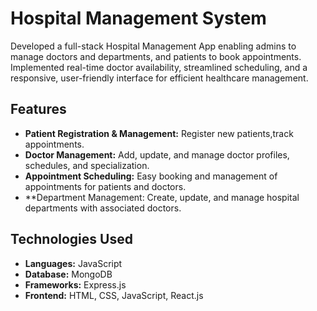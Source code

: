 # Hospital Management System

Developed a full-stack Hospital Management App enabling admins to manage doctors and departments, and patients to book appointments. Implemented real-time doctor availability, streamlined scheduling, and a responsive, user-friendly interface for efficient healthcare management.

## Features

- **Patient Registration & Management:** Register new patients,track appointments.
- **Doctor Management:** Add, update, and manage doctor profiles, schedules, and specialization.
- **Appointment Scheduling:** Easy booking and management of appointments for patients and doctors.
- **Department Management: Create, update, and manage hospital departments with associated doctors.

## Technologies Used

- **Languages:**  JavaScript
- **Database:**  MongoDB
- **Frameworks:**  Express.js
- **Frontend:** HTML, CSS, JavaScript, React.js


